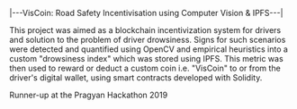 |---VisCoin: Road Safety Incentivisation using Computer Vision & IPFS---|

This project was aimed as a blockchain incentivization system for drivers and solution to the problem of driver drowsiness. Signs for such scenarios were detected and quantified using OpenCV and empirical heuristics into a custom "drowsiness index" which was stored using IPFS. This metric was then used to reward or deduct a custom coin i.e. "VisCoin" to or from the driver's digital wallet, using smart contracts developed with Solidity.

Runner-up at the Pragyan Hackathon 2019
